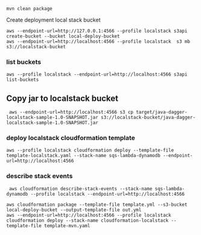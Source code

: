 
```shell
mvn clean package
```
Create deployment local stack bucket
```shell
aws --endpoint-url=http://127.0.0.1:4566 --profile localstack s3api create-bucket --bucket local-deploy-bucket
aws --endpoint-url=http://localhost:4566 --profile localstack  s3 mb s3://localstack-bucket
```

### list buckets
```shell
aws --profile localstack --endpoint-url=http://localhost:4566 s3api list-buckets
```

## Copy jar to localstack bucket
```shell
 aws --endpoint-url=http://localhost:4566 s3 cp target/java-dagger-localstack-sample-1.0-SNAPSHOT.jar s3://localstack-bucket/java-dagger-localstack-sample-1.0-SNAPSHOT.jar
```
### deploy localstack cloudformation template
```shell
aws --profile localstack cloudformation deploy --template-file template-localstack.yaml --stack-name sqs-lambda-dynamodb --endpoint-url=http://localhost:4566
```

### describe stack events
```shell
 aws cloudformation describe-stack-events --stack-name sqs-lambda-dynamodb --profile localstack --endpoint-url=http://localhost:4566
```

```shell
aws cloudformation package --template-file template.yml --s3-bucket local-deploy-bucket --output-template-file out.yml
aws --endpoint-url=http://localhost:4566 --profile localstack cloudformation deploy --stack-name cloudformation-localstack --template-file template-mvn.yaml
```
